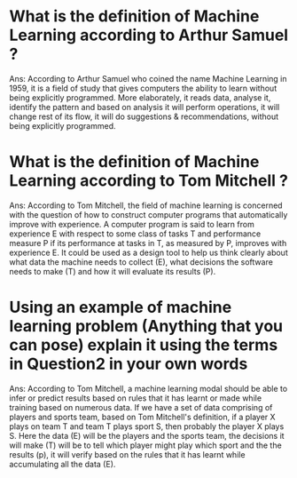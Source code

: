 # What is the definition of Machine Learning according to Arthur Samuel ? 
Ans: According to Arthur Samuel who coined the name Machine Learning in 1959, it is a field of study that gives computers the ability to learn without being explicitly programmed. More elaborately, it reads data, analyse it, identify the pattern and based on analysis it will perform operations, it will change rest of its flow, it will do suggestions & recommendations, without being explicitly programmed.

# What is the definition of Machine Learning according to Tom Mitchell ?
Ans: According to Tom Mitchell, the field of machine learning is concerned with the question of how to construct computer programs that automatically improve with experience. A computer program is said to learn from experience E with respect to some class of tasks T and performance measure P if its performance at tasks in T, as measured by P, improves with experience E. It could be used as a design tool to help us think clearly about what data the machine needs to collect (E), what decisions the software needs to make (T) and how it will evaluate its results (P). 

# Using an example of machine learning problem (Anything that you can pose) explain it using the terms in Question2 in your own words
Ans: According to Tom Mitchell, a machine learning modal should be able to infer or predict results based on rules that it has learnt or made while training based on numerous data. If we have a set of data comprising of players and sports team, based on Tom Mitchell's definition, if a player X plays on team T and team T plays sport S, then probably the player X plays S. Here the data (E) will be the players and the sports team, the decisions it will make (T) will be to tell which player might play which sport and the the results (p), it will verify based on the rules that it has learnt while accumulating all the data (E).